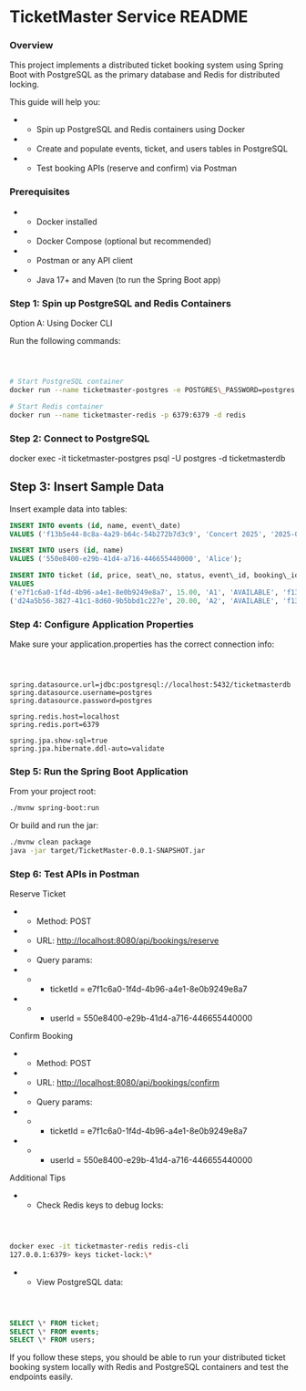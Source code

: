    

# TicketMaster Service README

### Overview

This project implements a distributed ticket booking system using Spring Boot with PostgreSQL as the primary database and Redis for distributed locking.

This guide will help you:

* *   Spin up PostgreSQL and Redis containers using Docker
* *   Create and populate events, ticket, and users tables in PostgreSQL
* *   Test booking APIs (reserve and confirm) via Postman

### Prerequisites

* *   Docker installed
* *   Docker Compose (optional but recommended)
* *   Postman or any API client
* *   Java 17+ and Maven (to run the Spring Boot app)

### **Step 1: Spin up PostgreSQL and Redis Containers**

Option A: Using Docker CLI

Run the following commands:

```bash



# Start PostgreSQL container  
docker run --name ticketmaster-postgres -e POSTGRES\_PASSWORD=postgres -e POSTGRES\_DB=ticketmasterdb -p 5432:5432 -d postgres

# Start Redis container  
docker run --name ticketmaster-redis -p 6379:6379 -d redis
```

### **Step 2: Connect to PostgreSQL**

docker exec -it ticketmaster-postgres psql -U postgres -d ticketmasterdb

## **Step 3: Insert Sample Data**

Insert example data into tables:

  
```sql
INSERT INTO events (id, name, event\_date)  
VALUES ('f13b5e44-8c8a-4a29-b64c-54b272b7d3c9', 'Concert 2025', '2025-07-01');

INSERT INTO users (id, name)  
VALUES ('550e8400-e29b-41d4-a716-446655440000', 'Alice');

INSERT INTO ticket (id, price, seat\_no, status, event\_id, booking\_id)  
VALUES  
('e7f1c6a0-1f4d-4b96-a4e1-8e0b9249e8a7', 15.00, 'A1', 'AVAILABLE', 'f13b5e44-8c8a-4a29-b64c-54b272b7d3c9', NULL),  
('d24a5b56-3827-41c1-8d60-9b5bbd1c227e', 20.00, 'A2', 'AVAILABLE', 'f13b5e44-8c8a-4a29-b64c-54b272b7d3c9', NULL);

```

### Step 4: Configure Application Properties

Make sure your application.properties has the correct connection info:

```properties



spring.datasource.url=jdbc:postgresql://localhost:5432/ticketmasterdb  
spring.datasource.username=postgres  
spring.datasource.password=postgres

spring.redis.host=localhost  
spring.redis.port=6379

spring.jpa.show-sql=true  
spring.jpa.hibernate.ddl-auto=validate

```

### Step 5: Run the Spring Boot Application

From your project root:

``` bash
./mvnw spring-boot:run
```
Or build and run the jar:

``` bash
./mvnw clean package  
java -jar target/TicketMaster-0.0.1-SNAPSHOT.jar
```

### Step 6: Test APIs in Postman

Reserve Ticket

* *   Method: POST
* *   URL: [http://localhost:8080/api/bookings/reserve](http://localhost:8080/api/bookings/reserve)
* *   Query params:
* * *   ticketId = e7f1c6a0-1f4d-4b96-a4e1-8e0b9249e8a7
* * *   userId = 550e8400-e29b-41d4-a716-446655440000

Confirm Booking

* *   Method: POST
* *   URL: [http://localhost:8080/api/bookings/confirm](http://localhost:8080/api/bookings/confirm)
* *   Query params:
* * *   ticketId = e7f1c6a0-1f4d-4b96-a4e1-8e0b9249e8a7
* * *   userId = 550e8400-e29b-41d4-a716-446655440000

Additional Tips

* *   Check Redis keys to debug locks:

```bash

  

docker exec -it ticketmaster-redis redis-cli  
127.0.0.1:6379> keys ticket-lock:\*
```

* *   View PostgreSQL data:

```sql

  

SELECT \* FROM ticket;  
SELECT \* FROM events;  
SELECT \* FROM users;
```

If you follow these steps, you should be able to run your distributed ticket booking system locally with Redis and PostgreSQL containers and test the endpoints easily.

